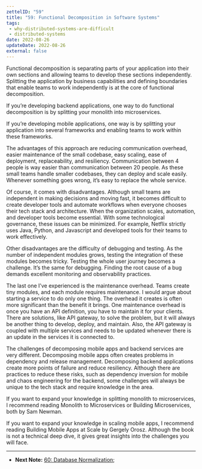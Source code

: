 ```yaml
---
zettelID: "59"
title: "59: Functional Decomposition in Software Systems"
tags:
 - why-distributed-systems-are-difficult
 - distributed-systems
date: 2022-08-26
updateDate: 2022-08-26
external: false
---
```


Functional decomposition is separating parts of your application into their own sections and allowing teams to develop these sections independently. Splitting the application by business capabilities and defining boundaries that enable teams to work independently is at the core of functional decomposition.

If you’re developing backend applications, one way to do functional decomposition is by splitting your monolith into microservices.

If you’re developing mobile applications, one way is by splitting your application into several frameworks and enabling teams to work within these frameworks.

The advantages of this approach are reducing communication overhead, easier maintenance of the small codebase, easy scaling, ease of deployment, replaceability, and resiliency. Communication between 4 people is way easier than communication between 20 people. As these small teams handle smaller codebases, they can deploy and scale easily. Whenever something goes wrong, it’s easy to replace the whole service.

Of course, it comes with disadvantages. Although small teams are independent in making decisions and moving fast, it becomes difficult to create developer tools and automate workflows when everyone chooses their tech stack and architecture. When the organization scales, automation, and developer tools become essential. With some technological governance, these issues can be minimized. For example, Netflix strictly uses Java, Python, and Javascript and developed tools for their teams to work effectively.

Other disadvantages are the difficulty of debugging and testing. As the number of independent modules grows, testing the integration of these modules becomes tricky. Testing the whole user journey becomes a challenge. It’s the same for debugging. Finding the root cause of a bug demands excellent monitoring and observability practices.

The last one I’ve experienced is the maintenance overhead. Teams create tiny modules, and each module requires maintenance. I would argue about starting a service to do only one thing. The overhead it creates is often more significant than the benefit it brings. One maintenance overhead is once you have an API definition, you have to maintain it for your clients. There are solutions, like API gateway, to solve the problem, but it will always be another thing to develop, deploy, and maintain. Also, the API gateway is coupled with multiple services and needs to be updated whenever there is an update in the services it is connected to.

The challenges of decomposing mobile apps and backend services are very different. Decomposing mobile apps often creates problems in dependency and release management. Decomposing backend applications create more points of failure and reduce resiliency. Although there are practices to reduce these risks, such as dependency inversion for mobile and chaos engineering for the backend, some challenges will always be unique to the tech stack and require knowledge in the area.

If you want to expand your knowledge in splitting monolith to microservices, I recommend reading Monolith to Microservices or Building Microservices, both by Sam Newman.

If you want to expand your knowledge in scaling mobile apps, I recommend reading Building Mobile Apps at Scale by Gergely Orosz. Although the book is not a technical deep dive, it gives great insights into the challenges you will face.

---

- **Next Note:** [60: Database Normalization](/notes/60/);
